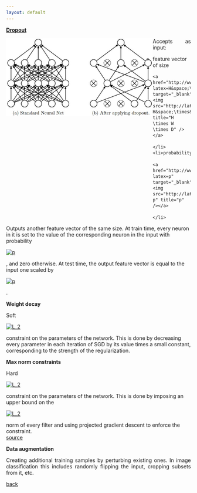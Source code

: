 ```yaml
---
layout: default
---
```


<strong><a href="http://www.jmlr.org/papers/volume15/srivastava14a/srivastava14a.pdf"> Dropout </a></strong>

<img style="float: left; width: 400px;" src="/assets/img/dropout.jpeg">

<p align="justify">
Accepts as input:
<ul style="list-style-type:circle">
	<li>feature vector of size
	
	<a href="http://www.codecogs.com/eqnedit.php?latex=H&space;\times&space;W&space;\times&space;D" target="_blank"><img src="http://latex.codecogs.com/gif.latex?H&space;\times&space;W&space;\times&space;D" title="H \times W \times D" /></a>
	
	</li>
	<li>probability 
	
	<a href="http://www.codecogs.com/eqnedit.php?latex=p" target="_blank"><img src="http://latex.codecogs.com/gif.latex?p" title="p" /></a>
	
	</li>
</ul>  
Outputs another feature vector of the same size.
At train time, every neuron in it is set to the value of the corresponding neuron in the input with probability 

<a href="http://www.codecogs.com/eqnedit.php?latex=p" target="_blank"><img src="http://latex.codecogs.com/gif.latex?p" title="p" /></a>

, and zero otherwise.
At test time, the output feature vector is equal to the input one scaled by

<a href="http://www.codecogs.com/eqnedit.php?latex=p" target="_blank"><img src="http://latex.codecogs.com/gif.latex?p" title="p" /></a>

.
</p>

<strong>Weight decay</strong>
<p align="justify">
Soft

<a href="http://www.codecogs.com/eqnedit.php?latex=L_2" target="_blank"><img src="http://latex.codecogs.com/gif.latex?L_2" title="L_2" /></a>

constraint on the parameters of the network.
This is done by decreasing every parameter in each iteration of SGD by its value times a small constant, corresponding to the strength of the regularization.
</p>

<strong>Max norm constraints</strong>
<p align="justify">
Hard

<a href="http://www.codecogs.com/eqnedit.php?latex=L_2" target="_blank"><img src="http://latex.codecogs.com/gif.latex?L_2" title="L_2" /></a>

constraint on the parameters of the network.
This is done by imposing an upper bound on the

<a href="http://www.codecogs.com/eqnedit.php?latex=L_2" target="_blank"><img src="http://latex.codecogs.com/gif.latex?L_2" title="L_2" /></a>

norm of every filter and using projected gradient descent to enforce the constraint.<br />
<a href="http://cs231n.github.io/convolutional-networks/"> source </a>
</p>

<strong>Data augmentation</strong>
<p align="justify">
Creating additional training samples by perturbing existing ones.
In image classification this includes randomly flipping the input, cropping subsets from it, etc.
</p>

[back](cheat_sheet)
